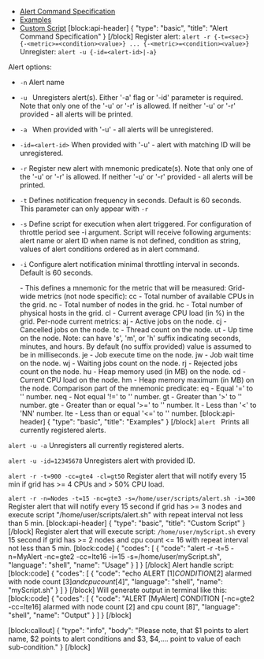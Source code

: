 * [Alert Command Specification](#alert-command-specification)
* [Examples](#examples)
* [Custom Script](#custom-script)
[block:api-header]
{
  "type": "basic",
  "title": "Alert Command Specification"
}
[/block]
Register alert: ```alert -r {-t=<sec>} {-<metric>=<condition><value>} ... {-<metric>=<condition><value>}```
Unregister: ```alert -u {-id=<alert-id>|-a}```

Alert options:
* ```-n``` Alert name
* ```-u ``` Unregisters alert(s). Either '-a' flag or '-id' parameter is required. Note that only one of the '-u' or '-r' is allowed. If neither '-u' or '-r' provided - all alerts will be printed.   
* ```-a ``` When provided with '-u' - all alerts will be unregistered.
* ```-id=<alert-id>``` When provided with '-u' - alert with matching ID will be unregistered.  
* ```-r``` Register new alert with mnemonic predicate(s). Note that only one of the '-u' or '-r' is allowed. If neither '-u' or '-r' provided - all alerts will be printed.  
* ```-t``` Defines notification frequency in seconds. Default is 60 seconds. This parameter can only appear with ```-r```
* ```-s``` Define script for execution when alert triggered. For configuration of throttle period see -i argument. Script will receive following arguments: alert name or alert ID when name is not defined, condition as string, values of alert conditions ordered as in alert command.
* ```-i``` Configure alert notification minimal throttling interval in seconds. Default is 60 seconds.
 
   -<metric>
      This defines a mnemonic for the metric that will be measured:
      Grid-wide metrics (not node specific):
         cc - Total number of available CPUs in the grid.
         nc - Total number of nodes in the grid.
         hc - Total number of physical hosts in the grid.
         cl - Current average CPU load (in %) in the grid.
      Per-node current metrics:
         aj - Active jobs on the node.
         cj - Cancelled jobs on the node.
         tc - Thread count on the node.
         ut - Up time on the node.
      Note: <num> can have 's', 'm', or 'h' suffix indicating seconds, minutes, and hours.
      By default (no suffix provided) value is assumed to be in milliseconds.
         je - Job execute time on the node.
         jw - Job wait time on the node.
         wj - Waiting jobs count on the node.
         rj - Rejected jobs count on the node.
         hu - Heap memory used (in MB) on the node.
         cd - Current CPU load on the node.
         hm - Heap memory maximum (in MB) on the node.
  <condition>
      Comparison part of the mnemonic predicate:
         eq - Equal '=' to '<value>' number.
         neq - Not equal '!=' to '<value>' number.
         gt - Greater than '>' to '<value>' number.
         gte - Greater than or equal '>=' to '<value>' number.
         lt - Less than '<' to 'NN' number.
         lte - Less than or equal '<=' to '<value>' number.
[block:api-header]
{
  "type": "basic",
  "title": "Examples"
}
[/block]
```alert ```
   Prints all currently registered alerts.
    
```alert -u -a```
   Unregisters all currently registered alerts.
    
```alert -u -id=12345678```
   Unregisters alert with provided ID.
    
```alert -r -t=900 -cc=gte4 -cl=gt50```
   Register alert that will notify every 15 min if grid has >= 4 CPUs and > 50% CPU load.

```alert -r -n=Nodes -t=15 -nc=gte3 -s=/home/user/scripts/alert.sh -i=300```
   Register alert that will notify every 15 second if grid has >= 3 nodes and execute script "/home/user/scripts/alert.sh" with repeat interval not less than 5 min.
[block:api-header]
{
  "type": "basic",
  "title": "Custom Script"
}
[/block]
Register alert that will execute script: ```/home/user/myScript.sh``` every 15 second if grid has >= 2 nodes and cpu count <= 16 with repeat interval not less than 5 min.
[block:code]
{
  "codes": [
    {
      "code": "alert -r -t=5 -n=MyAlert -nc=gte2 -cc=lte16 -i=15 -s=/home/user/myScript.sh",
      "language": "shell",
      "name": "Usage"
    }
  ]
}
[/block]
Alert handle script:
[block:code]
{
  "codes": [
    {
      "code": "echo ALERT [$1] CONDITION [$2] alarmed with node count [$3] and cpu count [$4]",
      "language": "shell",
      "name": "myScript.sh"
    }
  ]
}
[/block]
Will generate output in terminal like this:
[block:code]
{
  "codes": [
    {
      "code": "ALERT [MyAlert] CONDITION [-nc=gte2 -cc=lte16] alarmed with node count [2] and cpu count [8]",
      "language": "shell",
      "name": "Output"
    }
  ]
}
[/block]

[block:callout]
{
  "type": "info",
  "body": "Please note, that $1 points to alert name, $2 points to alert conditions and $3, $4,.... point to value of each sub-condition."
}
[/block]